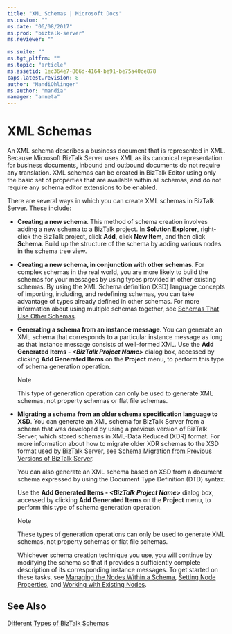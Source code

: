 ```yaml
---
title: "XML Schemas | Microsoft Docs"
ms.custom: ""
ms.date: "06/08/2017"
ms.prod: "biztalk-server"
ms.reviewer: ""

ms.suite: ""
ms.tgt_pltfrm: ""
ms.topic: "article"
ms.assetid: 1ec364e7-866d-4164-be91-be75a40ce878
caps.latest.revision: 8
author: "MandiOhlinger"
ms.author: "mandia"
manager: "anneta"
---
```

# XML Schemas
An XML schema describes a business document that is represented in XML. Because Microsoft BizTalk Server uses XML as its canonical representation for business documents, inbound and outbound documents do not require any translation. XML schemas can be created in BizTalk Editor using only the basic set of properties that are available within all schemas, and do not require any schema editor extensions to be enabled.  
  
 There are several ways in which you can create XML schemas in BizTalk Server. These include:  
  
- **Creating a new schema**. This method of schema creation involves adding a new schema to a BizTalk project. In **Solution Explorer**, right-click the BizTalk project, click **Add**, click **New Item**, and then click **Schema**. Build up the structure of the schema by adding various nodes in the schema tree view.  
  
- **Creating a new schema, in conjunction with other schemas**. For complex schemas in the real world, you are more likely to build the schemas for your messages by using types provided in other existing schemas. By using the XML Schema definition (XSD) language concepts of importing, including, and redefining schemas, you can take advantage of types already defined in other schemas. For more information about using multiple schemas together, see [Schemas That Use Other Schemas](../core/schemas-that-use-other-schemas.md).  
  
- **Generating a schema from an instance message**. You can generate an XML schema that corresponds to a particular instance message as long as that instance message consists of well-formed XML. Use the **Add Generated Items - *\<BizTalk Project Name\>*** dialog box, accessed by clicking **Add Generated Items** on the **Project** menu, to perform this type of schema generation operation.  
  
  > [!NOTE]
  >  This type of generation operation can only be used to generate XML schemas, not property schemas or flat file schemas.  
  
- **Migrating a schema from an older schema specification language to XSD**. You can generate an XML schema for BizTalk Server from a schema that was developed by using a previous version of BizTalk Server, which stored schemas in XML-Data Reduced (XDR) format. For more information about how to migrate older XDR schemas to the XSD format used by BizTalk Server, see [Schema Migration from Previous Versions of BizTalk Server](../core/schema-migration-from-previous-versions-of-biztalk-server.md).  
  
   You can also generate an XML schema based on XSD from a document schema expressed by using the Document Type Definition (DTD) syntax.  
  
   Use the **Add Generated Items - *\<BizTalk Project Name\>*** dialog box, accessed by clicking **Add Generated Items** on the **Project** menu, to perform this type of schema generation operation.  
  
  > [!NOTE]
  >  These types of generation operations can only be used to generate XML schemas, not property schemas or flat file schemas.  
  
  Whichever schema creation technique you use, you will continue by modifying the schema so that it provides a sufficiently complete description of its corresponding instance messages. To get started on these tasks, see [Managing the Nodes Within a Schema](../core/managing-the-nodes-within-a-schema.md), [Setting Node Properties](../core/how-to-set-node-properties.md), and [Working with Existing Nodes](../core/working-with-existing-nodes.md).  
  
## See Also  
 [Different Types of BizTalk Schemas](../core/different-types-of-biztalk-schemas.md)